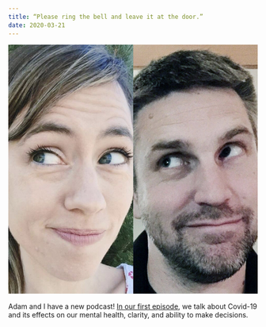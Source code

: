 ```yaml
---
title: “Please ring the bell and leave it at the door.”
date: 2020-03-21
---
```

![fullsizeoutput_45cb.jpeg](6024e-fullsizeoutput_45cb.jpeg)

Adam and I have a new podcast! [In our first episode](https://tobuildaswing.com/episodes/please-ring-the-bell-and-leave-it-at-the-door), we talk about Covid-19 and its effects on our mental health, clarity, and ability to make decisions.